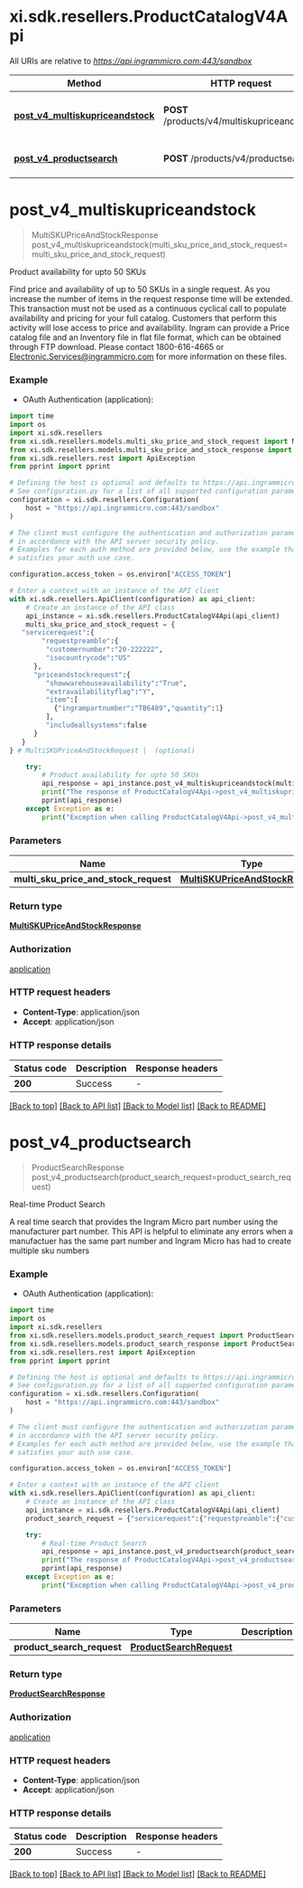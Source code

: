 # xi.sdk.resellers.ProductCatalogV4Api

All URIs are relative to *https://api.ingrammicro.com:443/sandbox*

Method | HTTP request | Description
------------- | ------------- | -------------
[**post_v4_multiskupriceandstock**](ProductCatalogV4Api.md#post_v4_multiskupriceandstock) | **POST** /products/v4/multiskupriceandstock | Product availability for upto 50 SKUs
[**post_v4_productsearch**](ProductCatalogV4Api.md#post_v4_productsearch) | **POST** /products/v4/productsearch | Real-time Product Search


# **post_v4_multiskupriceandstock**
> MultiSKUPriceAndStockResponse post_v4_multiskupriceandstock(multi_sku_price_and_stock_request=multi_sku_price_and_stock_request)

Product availability for upto 50 SKUs

Find price and availability of up to 50 SKUs in a single request. As you increase the number of items in the request response time will be extended. This transaction must not be used as a continuous cyclical call to populate availability and pricing for your full catalog. Customers that perform this activity will lose access to price and availability.  Ingram can provide a Price catalog file and an Inventory file in flat file format, which can be obtained through FTP download. Please contact 1800-616-4665 or Electronic.Services@ingrammicro.com for more information on these files.

### Example

* OAuth Authentication (application):

```python
import time
import os
import xi.sdk.resellers
from xi.sdk.resellers.models.multi_sku_price_and_stock_request import MultiSKUPriceAndStockRequest
from xi.sdk.resellers.models.multi_sku_price_and_stock_response import MultiSKUPriceAndStockResponse
from xi.sdk.resellers.rest import ApiException
from pprint import pprint

# Defining the host is optional and defaults to https://api.ingrammicro.com:443/sandbox
# See configuration.py for a list of all supported configuration parameters.
configuration = xi.sdk.resellers.Configuration(
    host = "https://api.ingrammicro.com:443/sandbox"
)

# The client must configure the authentication and authorization parameters
# in accordance with the API server security policy.
# Examples for each auth method are provided below, use the example that
# satisfies your auth use case.

configuration.access_token = os.environ["ACCESS_TOKEN"]

# Enter a context with an instance of the API client
with xi.sdk.resellers.ApiClient(configuration) as api_client:
    # Create an instance of the API class
    api_instance = xi.sdk.resellers.ProductCatalogV4Api(api_client)
    multi_sku_price_and_stock_request = {  
   "servicerequest":{
        "requestpreamble":{  
         "customernumber":"20-222222",
         "isocountrycode":"US"
      },
      "priceandstockrequest":{  
         "showwarehouseavailability":"True",
         "extravailabilityflag":"Y",
         "item":[  
           {"ingrampartnumber":"TB6489","quantity":1}
         ],
         "includeallsystems":false
      }
   }
} # MultiSKUPriceAndStockRequest |  (optional)

    try:
        # Product availability for upto 50 SKUs
        api_response = api_instance.post_v4_multiskupriceandstock(multi_sku_price_and_stock_request=multi_sku_price_and_stock_request)
        print("The response of ProductCatalogV4Api->post_v4_multiskupriceandstock:\n")
        pprint(api_response)
    except Exception as e:
        print("Exception when calling ProductCatalogV4Api->post_v4_multiskupriceandstock: %s\n" % e)
```



### Parameters


Name | Type | Description  | Notes
------------- | ------------- | ------------- | -------------
 **multi_sku_price_and_stock_request** | [**MultiSKUPriceAndStockRequest**](MultiSKUPriceAndStockRequest.md)|  | [optional] 

### Return type

[**MultiSKUPriceAndStockResponse**](MultiSKUPriceAndStockResponse.md)

### Authorization

[application](../README.md#application)

### HTTP request headers

 - **Content-Type**: application/json
 - **Accept**: application/json

### HTTP response details

| Status code | Description | Response headers |
|-------------|-------------|------------------|
**200** | Success |  -  |

[[Back to top]](#) [[Back to API list]](../README.md#documentation-for-api-endpoints) [[Back to Model list]](../README.md#documentation-for-models) [[Back to README]](../README.md)

# **post_v4_productsearch**
> ProductSearchResponse post_v4_productsearch(product_search_request=product_search_request)

Real-time Product Search

A real time search that provides the Ingram Micro part number using the manufacturer part number.  This API is helpful to eliminate any errors when a manufactuer has the same part number and Ingram Micro has had to create multiple sku numbers 

### Example

* OAuth Authentication (application):

```python
import time
import os
import xi.sdk.resellers
from xi.sdk.resellers.models.product_search_request import ProductSearchRequest
from xi.sdk.resellers.models.product_search_response import ProductSearchResponse
from xi.sdk.resellers.rest import ApiException
from pprint import pprint

# Defining the host is optional and defaults to https://api.ingrammicro.com:443/sandbox
# See configuration.py for a list of all supported configuration parameters.
configuration = xi.sdk.resellers.Configuration(
    host = "https://api.ingrammicro.com:443/sandbox"
)

# The client must configure the authentication and authorization parameters
# in accordance with the API server security policy.
# Examples for each auth method are provided below, use the example that
# satisfies your auth use case.

configuration.access_token = os.environ["ACCESS_TOKEN"]

# Enter a context with an instance of the API client
with xi.sdk.resellers.ApiClient(configuration) as api_client:
    # Create an instance of the API class
    api_instance = xi.sdk.resellers.ProductCatalogV4Api(api_client)
    product_search_request = {"servicerequest":{"requestpreamble":{"customernumber":"20-222222","isocountrycode":"US"},"productsearchrequest":{"searchcriteria":{"ingrampartnumber":"TSXML3"}}}} # ProductSearchRequest |  (optional)

    try:
        # Real-time Product Search
        api_response = api_instance.post_v4_productsearch(product_search_request=product_search_request)
        print("The response of ProductCatalogV4Api->post_v4_productsearch:\n")
        pprint(api_response)
    except Exception as e:
        print("Exception when calling ProductCatalogV4Api->post_v4_productsearch: %s\n" % e)
```



### Parameters


Name | Type | Description  | Notes
------------- | ------------- | ------------- | -------------
 **product_search_request** | [**ProductSearchRequest**](ProductSearchRequest.md)|  | [optional] 

### Return type

[**ProductSearchResponse**](ProductSearchResponse.md)

### Authorization

[application](../README.md#application)

### HTTP request headers

 - **Content-Type**: application/json
 - **Accept**: application/json

### HTTP response details

| Status code | Description | Response headers |
|-------------|-------------|------------------|
**200** | Success |  -  |

[[Back to top]](#) [[Back to API list]](../README.md#documentation-for-api-endpoints) [[Back to Model list]](../README.md#documentation-for-models) [[Back to README]](../README.md)

